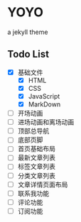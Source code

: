 # YOYO
a jekyll theme

## Todo List

- [x] 基础文件
  - [x] HTML
  - [x] CSS
  - [x] JavaScript
  - [x] MarkDown
- [ ] 开场动画
- [ ] 进场动画和离场动画
- [ ] 顶部总导航
- [ ] 底部页脚
- [ ] 首页基础布局
- [ ] 最新文章列表
- [ ] 标签文章列表
- [ ] 分类文章列表
- [ ] 文章详情页面布局
- [ ] 联系我功能
- [ ] 评论功能
- [ ] 订阅功能
